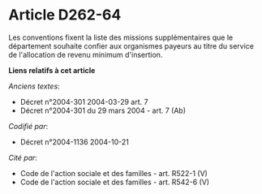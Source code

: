 # Article D262-64

Les conventions fixent la liste des missions supplémentaires que le département souhaite confier aux organismes payeurs au
titre du service de l'allocation de revenu minimum d'insertion.

**Liens relatifs à cet article**

_Anciens textes_:

  - Décret n°2004-301 2004-03-29 art. 7
  - Décret n°2004-301 du 29 mars 2004 - art. 7 (Ab)

_Codifié par_:

  - Décret n°2004-1136 2004-10-21

_Cité par_:

  - Code de l'action sociale et des familles - art. R522-1 (V)
  - Code de l'action sociale et des familles - art. R542-6 (V)
